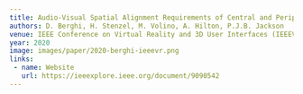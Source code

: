 ```yaml
---
title: Audio-Visual Spatial Alignment Requirements of Central and Peripheral Object Events
authors: D. Berghi, H. Stenzel, M. Volino, A. Hilton, P.J.B. Jackson
venue: IEEE Conference on Virtual Reality and 3D User Interfaces (IEEEVR)
year: 2020
image: images/paper/2020-berghi-ieeevr.png
links:
 - name: Website
   url: https://ieeexplore.ieee.org/document/9090542
---
```

